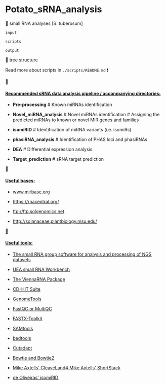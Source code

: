 # Potato_sRNA_analysis
:sweet_potato: small RNA analyses [S. tuberosum]

```
input

scripts

output
```
:evergreen_tree: tree structure


Read more about scripts in ```./scripts/README.md``` :heavy_exclamation_mark:


:round_pushpin: <h4><u>Recommended sRNA data analysis pipeline / accompanying directories:</u></h4>

  - **Pre-processing** # Known miRNAs identification

  - **Novel_miRNA_analysis** # Novel miRNAs identification # Assigning the predicted miRNAs to known or novel MIR genes and families

  - **isomiRID** # Identification of miRNA variants (i.e. isomiRs)

  - **phasiRNA_analysis** # Identification of PHAS loci and phasiRNAs 

  - **DEA** # Differential expression analysis

  - **Target_prediction** # sRNA target prediction


:link: <h4><u>Useful bases:</h4>

- www.mirbase.org

- https://rnacentral.org/

- ftp://ftp.solgenomics.net

- http://solanaceae.plantbiology.msu.edu/


:link: <h4><u>Useful tools:</h4>

- [The small RNA group software for analysis and processing of NGS datasets](http://www.smallrnagroup.uni-mainz.de/software.html)

- [UEA small RNA Workbench](http://srna-workbench.cmp.uea.ac.uk/)

- [The ViennaRNA Package](https://www.tbi.univie.ac.at/RNA/)

- [CD-HIT Suite](http://weizhong-lab.ucsd.edu/cdhit_suite/cgi-bin/index.cgi)

- [GenomeTools](http://genometools.org/)

- [FastQC](https://www.bioinformatics.babraham.ac.uk/projects/fastqc) or [MultiQC](https://multiqc.info/)

- [FASTX-Toolkit](http://hannonlab.cshl.edu/fastx_toolkit/commandline.html)

- [SAMtools](www.htslib.org/doc/samtools.html)

- [bedtools](https://bedtools.readthedocs.io/en/latest/index.html)

- [Cutadapt](https://cutadapt.readthedocs.io/en/stable/)

- [Bowtie](http://bowtie-bio.sourceforge.net/manual.shtml) and [Bowtie2](http://bowtie-bio.sourceforge.net/bowtie2/index.shtml)

- [Mike Axtells' CleaveLand4](https://github.com/MikeAxtell/CleaveLand4/) [Mike Axtells' ShortStack](https://github.com/MikeAxtell/ShortStack)

- [de Oliveiras' isomiRID](https://github.com/lfelipedeoliveira/isomiRID)

